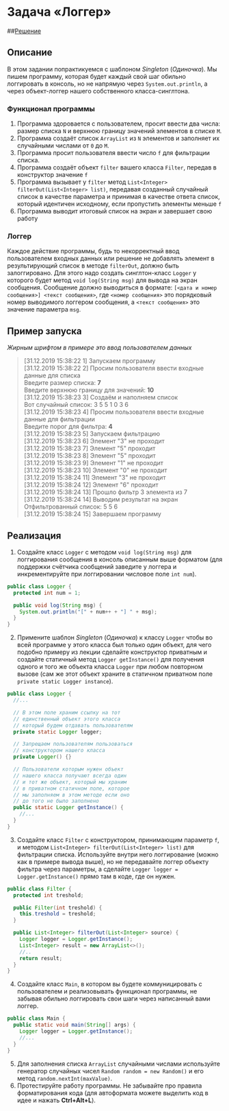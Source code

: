 # Задача «Логгер»
##[Решение]()
## Описание
В этом задании попрактикуемся с шаблоном *Singleton* (*Одиночка*). Мы пишем программу, которая будет каждый свой шаг обильно логгировать в консоль, но не напрямую через `System.out.println`, а через объект-логгер нашего собственного класса-синглтона.

### Функционал программы
1. Программа здоровается с пользователем, просит ввести два числа: размер списка `N` и верхнюю границу значений элементов в списке `M`.
2. Программа создаёт список `ArrayList` из `N` элементов и заполняет их случайными числами от `0` до `M`.
3. Программа просит пользователя ввести число `f` для фильтрации списка.
4. Программа создаёт объект `filter` вашего класса `Filter`, передав в конструктор значение `f`
5. Программа вызывает у `filter` метод `List<Integer> filterOut(List<Integer> list)`, передавая созданный случайный список в качестве параметра и принимая в качестве ответа список, который идентичен исходному, если пропустить элементы меньше `f`
6. Программа выводит итоговый список на экран и завершает свою работу

### Логгер
Каждое действие программы, будь то некорректный ввод пользователем входных данных или решение не добавлять элемент в результирующий список в методе `filterOut`, должно быть залоггировано. Для этого надо создать синглтон-класс `Logger` у которого будет метод `void log(String msg)` для вывода на экран сообщения. Сообщение должно выводиться в формате: `[<дата и номер сообщения>] <текст сообщения>`, где `<номер сообщения>` это порядковый номер выводимого логгером сообщения, а `<текст сообщения>` это значение параметра `msg`.

## Пример запуска
*Жирным шрифтом в примере это ввод пользователем данных*
> [31.12.2019 15:38:22 1] Запускаем программу  <br/>
> [31.12.2019 15:38:22 2] Просим пользователя ввести входные данные для списка <br/>
> Введите размер списка: **7**<br/>
> Введите верхнюю границу для значений: **10** <br/>
> [31.12.2019 15:38:23 3] Создаём и наполняем список <br/>
> Вот случайный список: 3 5 5 1 0 3 6 <br/>
> [31.12.2019 15:38:23 4] Просим пользователя ввести входные данные для фильтрации <br/>
> Введите порог для фильтра: **4** <br/>
> [31.12.2019 15:38:23 5] Запускаем фильтрацию <br/>
> [31.12.2019 15:38:23 6] Элемент "3" не проходит <br/>
> [31.12.2019 15:38:23 7] Элемент "5" проходит <br/>
> [31.12.2019 15:38:23 8] Элемент "5" проходит <br/>
> [31.12.2019 15:38:23 9] Элемент "1" не проходит <br/>
> [31.12.2019 15:38:23 10] Элемент "0" не проходит <br/>
> [31.12.2019 15:38:24 11] Элемент "3" не проходит <br/>
> [31.12.2019 15:38:24 12] Элемент "6" проходит <br/>
> [31.12.2019 15:38:24 13] Прошло фильтр 3 элемента из 7 <br/>
> [31.12.2019 15:38:24 14] Выводим результат на экран <br/>
> Отфильтрованный список: 5 5 6 <br/>
> [31.12.2019 15:38:24 15] Завершаем программу <br/>

## Реализация
1. Создайте класс `Logger` с методом `void log(String msg)` для логгирования сообщения в консоль описанным выше форматом (для поддержки счётчика сообщений заведите у логгера и инкрементируйте при логгировании числовое поле `int num`).
```java
public class Logger {
  protected int num = 1;

  public void log(String msg) {
    System.out.println("[" + num++ + "] " + msg);
  }
}
```
2. Примените шаблон *Singleton* (*Одиночка*) к классу `Logger` чтобы во всей программе у этого класса был только один объект, для чего подобно примеру из лекции сделайте конструктор приватным и создайте статичный метод `Logger getInstance()` для получения одного и того же объекта класса `Logger` при любом повторном вызове (сам же этот объект храните в статичном приватном поле `private static Logger instance`).
```java
public class Logger {
  //...

  // В этом поле храним ссылку на тот
  // единственный объект этого класса
  // который будем отдавать пользователям
  private static Logger logger;

  // Запрещаем пользователям пользоваться
  // конструктором нашего класса
  private Logger() {}

  // Пользователи которым нужен объект
  // нашего класса получают всегда один
  // и тот же объект, который мы храним
  // в приватном статичном поле, которое
  // мы заполняем в этом методе если оно
  // до того не было заполнено
  public static Logger getInstance() {
    //...
  }
}
```
3. Создайте класс `Filter` с конструктором, принимающим параметр `f`, и методом `List<Integer> filterOut(List<Integer> list)` для фильтрации списка. Используйте внутри него логгирование (можно как в примере вывода выше), но не передавайте логгер объекту фильтра через параметры, а сделайте `Logger logger = Logger.getInstance()` прямо там в коде, где он нужен.
```java
public class Filter {
  protected int treshold;

  public Filter(int treshold) {
    this.treshold = treshold;
  }

  public List<Integer> filterOut(List<Integer> source) {
    Logger logger = Logger.getInstance();
    List<Integer> result = new ArrayList<>();
    //..
    return result;
  }
}
```
4. Создайте класс `Main`, в котором вы будете коммуницировать с пользователем и реализовывать функционал программы, не забывая обильно логгировать свои шаги через написанный вами логгер.
```java
public class Main {
  public static void main(String[] args) {
    Logger logger = Logger.getInstance();
    //...
  }
}
```
5. Для заполнения списка `ArrayList` случайными числами используйте генератор случайных чисел `Random random = new Random()` и его метод `random.nextInt(maxValue)`.
6. Протестируйте работу программы. Не забывайте про правила форматирования кода (для автоформата можете выделить код в идее и нажать **Ctrl+Alt+L**).
